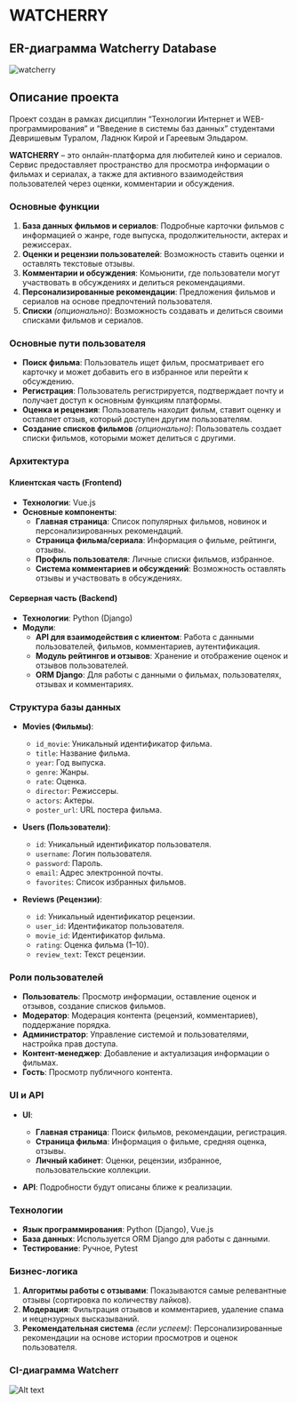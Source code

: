 # WATCHERRY

## ER-диаграмма Watcherry Database
![watcherry](https://github.com/user-attachments/assets/791012d3-b837-448d-a15a-d812e3731b0a)

## Описание проекта
Проект создан в рамках дисциплин “Технологии Интернет и WEB-программирования” и “Введение в системы баз данных” студентами Девришевым Туралом, Ладнюк Кирой и Гареевым Эльдаром.

**WATCHERRY** – это онлайн-платформа для любителей кино и сериалов. Сервис предоставляет пространство для просмотра информации о фильмах и сериалах, а также для активного взаимодействия пользователей через оценки, комментарии и обсуждения.

### Основные функции

1. **База данных фильмов и сериалов**: Подробные карточки фильмов с информацией о жанре, годе выпуска, продолжительности, актерах и режиссерах.
2. **Оценки и рецензии пользователей**: Возможность ставить оценки и оставлять текстовые отзывы.
3. **Комментарии и обсуждения**: Комьюнити, где пользователи могут участвовать в обсуждениях и делиться рекомендациями.
4. **Персонализированные рекомендации**: Предложения фильмов и сериалов на основе предпочтений пользователя.
5. **Списки** *(опционально)*: Возможность создавать и делиться своими списками фильмов и сериалов.

### Основные пути пользователя

- **Поиск фильма**: Пользователь ищет фильм, просматривает его карточку и может добавить его в избранное или перейти к обсуждению.
- **Регистрация**: Пользователь регистрируется, подтверждает почту и получает доступ к основным функциям платформы.
- **Оценка и рецензия**: Пользователь находит фильм, ставит оценку и оставляет отзыв, который доступен другим пользователям.
- **Создание списков фильмов** *(опционально)*: Пользователь создает списки фильмов, которыми может делиться с другими.

### Архитектура

#### Клиентская часть (Frontend)

- **Технологии**: Vue.js
- **Основные компоненты**:
  - **Главная страница**: Список популярных фильмов, новинок и персонализированных рекомендаций.
  - **Страница фильма/сериала**: Информация о фильме, рейтинги, отзывы.
  - **Профиль пользователя**: Личные списки фильмов, избранное.
  - **Система комментариев и обсуждений**: Возможность оставлять отзывы и участвовать в обсуждениях.

#### Серверная часть (Backend)

- **Технологии**: Python (Django)
- **Модули**:
  - **API для взаимодействия с клиентом**: Работа с данными пользователей, фильмов, комментариев, аутентификация.
  - **Модуль рейтингов и отзывов**: Хранение и отображение оценок и отзывов пользователей.
  - **ORM Django**: Для работы с данными о фильмах, пользователях, отзывах и комментариях.

### Структура базы данных

- **Movies (Фильмы)**:
  - `id_movie`: Уникальный идентификатор фильма.
  - `title`: Название фильма.
  - `year`: Год выпуска.
  - `genre`: Жанры.
  - `rate`: Оценка.
  - `director`: Режиссеры.
  - `actors`: Актеры.
  - `poster_url`: URL постера фильма.

- **Users (Пользователи)**:
  - `id`: Уникальный идентификатор пользователя.
  - `username`: Логин пользователя.
  - `password`: Пароль.
  - `email`: Адрес электронной почты.
  - `favorites`: Список избранных фильмов.

- **Reviews (Рецензии)**:
  - `id`: Уникальный идентификатор рецензии.
  - `user_id`: Идентификатор пользователя.
  - `movie_id`: Идентификатор фильма.
  - `rating`: Оценка фильма (1–10).
  - `review_text`: Текст рецензии.

### Роли пользователей

- **Пользователь**: Просмотр информации, оставление оценок и отзывов, создание списков фильмов.
- **Модератор**: Модерация контента (рецензий, комментариев), поддержание порядка.
- **Администратор**: Управление системой и пользователями, настройка прав доступа.
- **Контент-менеджер**: Добавление и актуализация информации о фильмах.
- **Гость**: Просмотр публичного контента.

### UI и API

- **UI**:
  - **Главная страница**: Поиск фильмов, рекомендации, регистрация.
  - **Страница фильма**: Информация о фильме, средняя оценка, отзывы.
  - **Личный кабинет**: Оценки, рецензии, избранное, пользовательские коллекции.

- **API**: Подробности будут описаны ближе к реализации.

### Технологии

- **Язык программирования**: Python (Django), Vue.js
- **База данных**: Используется ORM Django для работы с данными.
- **Тестирование**: Ручное, Pytest

### Бизнес-логика

1. **Алгоритмы работы с отзывами**: Показываются самые релевантные отзывы (сортировка по количеству лайков).
2. **Модерация**: Фильтрация отзывов и комментариев, удаление спама и нецензурных высказываний.
3. **Рекомендательная система** *(если успеем)*: Персонализированные рекомендации на основе истории просмотров и оценок пользователя.


### CI-диаграмма Watcherr
![Alt text](watcherry_deployment.png)
